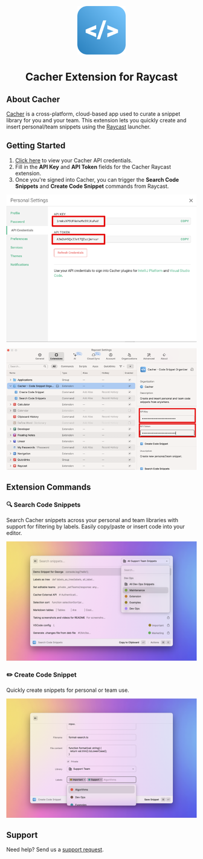 <p align="center">
  <img src="media/cacher-logo.png" height="128">
  <h1 align="center">Cacher Extension for Raycast</h1>
</p>

## About Cacher

[Cacher](https://cacher.io) is a cross-platform, cloud-based app used to curate a snippet library for you and your team. This extension lets you quickly create and insert personal/team snippets using the [Raycast](https://www.raycast.com) launcher.

## Getting Started

1. [Click here](https://app.cacher.io/enter?action=view_api_creds) to view your Cacher API credentials.
2. Fill in the **API Key** and **API Token** fields for the Cacher Raycast extension.
3. Once you're signed into Cacher, you can trigger the **Search Code Snippets** and **Create Code Snippet** commands from Raycast.

![Cacher API Credentials](media/api-credentials.png "Cacher API Credentials")

![Cacher Extension Settings](media/raycast-cacher-settings.png "Cacher Extension Settings")

## Extension Commands

### 🔍 Search Code Snippets

Search Cacher snippets across your personal and team libraries with support for filtering by labels. Easily copy/paste or insert code into your editor.

![Search Code Snippets](metadata/cacher-2.png "Search Code Snippets")

### ✏️ Create Code Snippet

Quickly create snippets for personal or team use.

![Create Code Snippet](metadata/cacher-4.png "Create Code Snippet")

## Support

Need help? Send us a [support request](https://support.cacher.io/hc/en-us/requests/new?subject=Raycast).
